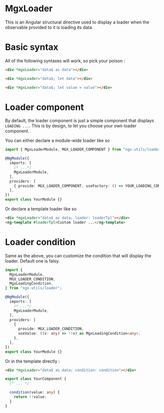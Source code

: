 # MgxLoader

This is an Angular structural directive used to display a loader when the observable provided to it is loading its data.

# Basic syntax

All of the following syntaxes will work, so pick your poison :

```html
<div *mgxLoader="data$ as data"></div>
```

```html
<div *mgxLoader="data$; let data"></div>
```

```html
<div *mgxLoader="data$; let value = value"></div>
```

# Loader component

By default, the loader component is just a simple component that displays `LOADING ...`. This is by design, to let you choose your own loader component.

You can either declare a module-wide loader like so

```typescript
import { MgxLoaderModule, MGX_LOADER_COMPONENT } from "ngx-utils/loader";

@NgModule({
  imports: [
    /* ...*/
    MgxLoaderModule,
  ],
  providers: [
    { provide: MGX_LOADER_COMPONENT, useFactory: () => YOUR_LOADING_COMPONENT },
  ],
})
export class YourModule {}
```

Or declare a template loader like so

```html
<div *mgxLoader="data$ as data; loader: loaderTpl"></div>
<ng-template #loaderTpl>Custom loader ...</ng-template>
```

# Loader condition

Same as the above, you can customize the condition that will display the loader. Default one is falsy.

```typescript
import {
  MgxLoaderModule,
  MGX_LOADER_CONDITION,
  MgxLoadingCondition,
} from "ngx-utils/loader";

@NgModule({
  imports: [
    /* ...*/
    MgxLoaderModule,
  ],
  providers: [
    {
      provide: MGX_LOADER_CONDITION,
      useValue: ((v: any) => !!v) as MgxLoadingCondition<any>,
    },
  ],
})
export class YourModule {}
```

Or in the template directly :

```html
<div *mgxLoader="data$ as data; condition: condition"></div>
```

```typescript
export class YourComponent {
  /* ... */

  condition(value: any) {
    return !!value;
  }
}
```
